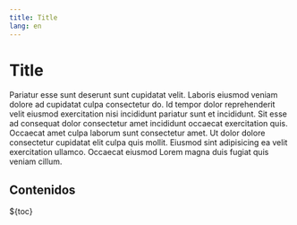 ```yaml
---
title: Title
lang: en
---
```


# Title

Pariatur esse sunt deserunt sunt cupidatat velit. Laboris eiusmod veniam dolore ad cupidatat culpa consectetur do. Id tempor dolor reprehenderit velit eiusmod exercitation nisi incididunt pariatur sunt et incididunt. Sit esse ad consequat dolor consectetur amet incididunt occaecat exercitation quis. Occaecat amet culpa laborum sunt consectetur amet. Ut dolor dolore consectetur cupidatat elit culpa quis mollit. Eiusmod sint adipisicing ea velit exercitation ullamco. Occaecat eiusmod Lorem magna duis fugiat quis veniam cillum.

## Contenidos

${toc}
